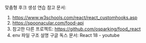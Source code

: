 맞춤형 후크 생성 연습
참고 문서:
1. https://www.w3schools.com/react/react_customhooks.asp
2. https://spoonacular.com/food-api
3. 참고한 다른 프로젝트: https://github.com/osparking/food_react
4. env 파일 구조 설명 구글 독스 문서: React 18 - youtube
